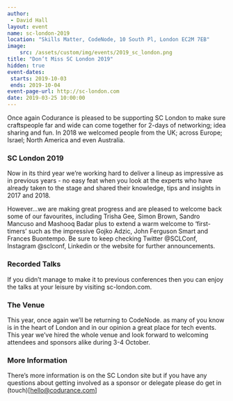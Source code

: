 ```yaml
---
author: 
 - David Hall
layout: event
name: sc-london-2019
location: "Skills Matter, CodeNode, 10 South Pl, London EC2M 7EB"
image:
    src: /assets/custom/img/events/2019_sc_london.png
title: "Don’t Miss SC London 2019"
hidden: true
event-dates: 
 starts: 2019-10-03
 ends: 2019-10-04
event-page-url: http://sc-london.com
date: 2019-03-25 10:00:00
---
```


Once again Codurance is pleased to be supporting SC London to make sure craftspeople far and wide can come together for 2-days of networking; idea sharing and fun. In 2018 we welcomed people from the UK; across Europe; Israel; North America and even Australia. 

### SC London 2019

Now in its third year we’re working hard to deliver a lineup as impressive as in previous years - no easy feat when you look at the experts who have already taken to the stage and shared their knowledge, tips and insights in 2017 and 2018. 

However...we are making great progress and are pleased to welcome back some of our favourites, including Trisha Gee, Simon Brown, Sandro Mancuso and Mashooq Badar plus to extend a warm welcome to ‘first-timers’ such as the impressive Gojko Adzic, John Ferguson Smart and Frances Buontempo. Be sure to keep checking Twitter @SCLConf, Instagram @sclconf, Linkedin or the website for further announcements.

### Recorded Talks

If you didn’t manage to make it to previous conferences then you can enjoy the talks at your leisure by visiting sc-london.com.

### The Venue
This year, once again we’ll be returning to CodeNode.  as many of you know is in the heart of London and in our opinion a great place for tech events. This year we’ve hired the whole venue and look forward to welcoming attendees and sponsors alike during 3-4 October. 

### More Information
There’s more information is on the SC London site but if you have any questions about getting involved as a sponsor or delegate please do get in (touch)[hello@codurance.com]


